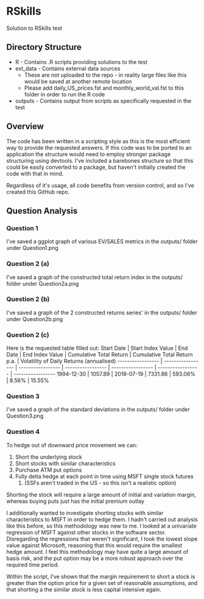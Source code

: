# RSkills
Solution to RSkills test

## Directory Structure

* R - Contains .R scripts providing solutions to the test
* ext_data - Contains external data sources 
    * These are not uploaded to the repo - in reality large files like this would be saved at another remote location
    * Please add daily_US_prices.fst and monthly_world_val.fst to this folder in order to run the R code
* outputs - Contains output from scripts as specifically requested in the test

## Overview

The code has been written in a scripting style as this is the most efficient way to provide the requested answers.
If this code was to be ported to an application the structure would need to employ stronger package structuring using devtools. I've included a barebones structure so that this could be easily converted to a package, but haven't initially created the code with that in mind.

Regardless of it's usage, all code benefits from version control, and so I've created this GitHub repo.

## Question Analysis
### Question 1
I've saved a ggplot graph of various EV/SALES metrics in the outputs/ folder under Question1.png

### Question 2 (a)
I've saved a graph of the constructed total return index in the outputs/ folder under Question2a.png

### Question 2 (b)
I've saved a graph of the 2 constructed returns series' in the outputs/ folder under Question2b.png

### Question 2 (c)
Here is the requested table filled out:
Start Date | Start Index Value | End Date | End Index Value | Cumulative Total Return | Cumulative Total Return p.a. | Volatility of Daily Returns (annualised)
----------------- | ----------------- | ----------------- | ----------------- | ----------------- | ----------------- | -----------------
1994-12-30 | 1057.89 | 2018-07-19 | 7331.86 | 593.06% | 8.56% | 15.55%

### Question 3
I've saved a graph of the standard deviations in the outputs/ folder under Question3.png

### Question 4
To hedge out of downward price movement we can:
1. Short the underlying stock
2. Short stocks with similar characteristics
3. Purchase ATM put options
4. Fully delta hedge at each point in time using MSFT single stock futures
    1. (SSFs aren't traded in the US - so this isn't a realistic option)

Shorting the stock will require a large amount of initial and variation margin, whereas buying puts just has the initial premium outlay

I additionally wanted to investigate shorting stocks with similar characteristics to MSFT in order to hedge them. I hadn't carried out analysis like this before, so this methodology was new to me. I looked at a univariate regression of MSFT against other stocks in the software sector. Disregarding the regressions that weren't significant, I took the lowest slope value against Microsoft, reasoning that this would require the smallest hedge amount. I feel this methodology may have quite a large amount of basis risk, and the put option may be a more robust approach over the required time period.

Within the script, I've shown that the margin requirement to short a stock is greater than the option price for a given set of reasonable assumptions, and that shorting a the similar stock is less capital intensive again.
